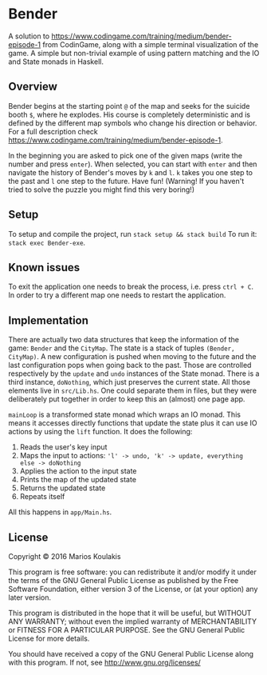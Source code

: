 # Bender

A solution to https://www.codingame.com/training/medium/bender-episode-1 from CodinGame, along with a simple terminal visualization of the game. A simple but non-trivial example of using pattern matching and the IO and State monads in Haskell.

## Overview

Bender begins at the starting point `@` of the map and seeks for the suicide booth `$`, where he explodes. His course is completely deterministic and is defined by the different map symbols who change his direction or behavior. For a full description check https://www.codingame.com/training/medium/bender-episode-1.

In the beginning you are asked to pick one of the given maps (write the number and press `enter`). When selected, you can start with `enter` and then navigate the history of Bender's moves by `k` and `l`. `k` takes you one step to the past and `l` one step to the future. Have fun! (Warning! If you haven't tried to solve the puzzle you might find this very boring!)  

## Setup

To setup and compile the project, run `stack setup && stack build`
To run it: `stack exec Bender-exe`.

## Known issues

To exit the application one needs to break the process, i.e. press `ctrl + C`. In order to try a different map one needs to restart the application.

## Implementation

There are actually two data structures that keep the information of the game: `Bender` and the `CityMap`. The state is a stack of tuples `(Bender, CityMap)`. A new configuration is pushed when moving to the future and the last configuration pops when going back to the past. Those are controlled respectively by the `update` and `undo` instances of the State monad. There is a third instance, `doNothing`, which just preserves the current state. All those elements live in `src/Lib.hs`. One could separate them in files, but they were deliberately put together in order to keep this an (almost) one page app.

`mainLoop` is a transformed state monad which wraps an IO monad. This means it accesses directly functions that update the state plus it can use IO actions by using the `lift` function. It does the following:

1. Reads the user's key input
2. Maps the input to actions: `'l' -> undo, 'k' -> update, everything else -> doNothing`
3. Applies the action to the input state
4. Prints the map of the updated state
5. Returns the updated state
6. Repeats itself

All this happens in `app/Main.hs`.

## License

Copyright © 2016 Marios Koulakis

This program is free software: you can redistribute it and/or modify
it under the terms of the GNU General Public License as published by
the Free Software Foundation, either version 3 of the License, or
(at your option) any later version.

This program is distributed in the hope that it will be useful,
but WITHOUT ANY WARRANTY; without even the implied warranty of
MERCHANTABILITY or FITNESS FOR A PARTICULAR PURPOSE.  See the
GNU General Public License for more details.

You should have received a copy of the GNU General Public License
along with this program.  If not, see <http://www.gnu.org/licenses/>
